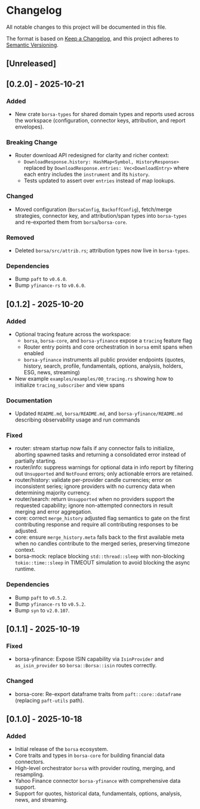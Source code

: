 # Changelog

All notable changes to this project will be documented in this file.

The format is based on [Keep a Changelog](https://keepachangelog.com/en/1.0.0/),
and this project adheres to [Semantic Versioning](https://semver.org/spec/v2.0.0.html).

## [Unreleased]

## [0.2.0] - 2025-10-21

### Added

- New crate `borsa-types` for shared domain types and reports used across the
  workspace (configuration, connector keys, attribution, and report envelopes).

### Breaking Change

- Router download API redesigned for clarity and richer context:
  - `DownloadResponse.history: HashMap<Symbol, HistoryResponse>` replaced by
    `DownloadResponse.entries: Vec<DownloadEntry>` where each entry includes the
    `instrument` and its `history`.
  - Tests updated to assert over `entries` instead of map lookups.

### Changed

- Moved configuration (`BorsaConfig`, `BackoffConfig`), fetch/merge strategies,
  connector key, and attribution/span types into `borsa-types` and re-exported
  them from `borsa`/`borsa-core`.

### Removed

- Deleted `borsa/src/attrib.rs`; attribution types now live in `borsa-types`.

### Dependencies

- Bump `paft` to `v0.6.0`.
- Bump `yfinance-rs` to `v0.6.0`.

## [0.1.2] - 2025-10-20

### Added

- Optional tracing feature across the workspace:
  - `borsa`, `borsa-core`, and `borsa-yfinance` expose a `tracing` feature flag
  - Router entry points and core orchestration in `borsa` emit spans when enabled
  - `borsa-yfinance` instruments all public provider endpoints (quotes, history, search, profile, fundamentals, options, analysis, holders, ESG, news, streaming)
- New example `examples/examples/00_tracing.rs` showing how to initialize `tracing_subscriber` and view spans

### Documentation

- Updated `README.md`, `borsa/README.md`, and `borsa-yfinance/README.md` describing observability usage and run commands

### Fixed

- router: stream startup now fails if any connector fails to initialize, aborting
  spawned tasks and returning a consolidated error instead of partially starting.
- router/info: suppress warnings for optional data in info report by filtering
  out `Unsupported` and `NotFound` errors; only actionable errors are retained.
- router/history: validate per-provider candle currencies; error on inconsistent
   series; ignore providers with no currency data when determining majority currency.
- router/search: return `Unsupported` when no providers support the requested
   capability; ignore non-attempted connectors in result merging and error
   aggregation.
- core: correct `merge_history` adjusted flag semantics to gate on the first
  contributing response and require all contributing responses to be adjusted.
- core: ensure `merge_history.meta` falls back to the first available meta when
  no candles contribute to the merged series, preserving timezone context.
- borsa-mock: replace blocking `std::thread::sleep` with non-blocking
   `tokio::time::sleep` in TIMEOUT simulation to avoid blocking the async runtime.

### Dependencies

- Bump `paft` to `v0.5.2`.
- Bump `yfinance-rs` to `v0.5.2`.
- Bump `syn` to `v2.0.107`.

## [0.1.1] - 2025-10-19

### Fixed

- borsa-yfinance: Expose ISIN capability via `IsinProvider` and `as_isin_provider` so `borsa::Borsa::isin` routes correctly.

### Changed

- borsa-core: Re-export dataframe traits from `paft::core::dataframe` (replacing `paft-utils` path).

## [0.1.0] - 2025-10-18

### Added

- Initial release of the `borsa` ecosystem.
- Core traits and types in `borsa-core` for building financial data connectors.
- High-level orchestrator `borsa` with provider routing, merging, and resampling.
- Yahoo Finance connector `borsa-yfinance` with comprehensive data support.
- Support for quotes, historical data, fundamentals, options, analysis, news, and streaming.

